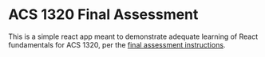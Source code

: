 # ACS 1320 Final Assessment

This is a simple react app meant to demonstrate adequate learning of React fundamentals for ACS 1320, per the [final assessment instructions](https://github.com/Tech-at-DU/ACS-1320-JavaScript-Foundations/tree/master/assessment).
